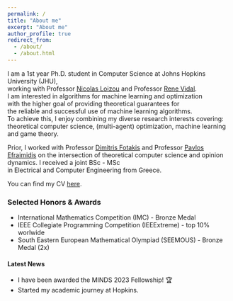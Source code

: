 ```yaml
---
permalink: /
title: "About me"
excerpt: "About me"
author_profile: true
redirect_from: 
  - /about/
  - /about.html
---
```


I am a 1st year Ph.D. student in Computer Science at Johns Hopkins University (JHU),   
working with Professor [Nicolas Loizou](https://nicolasloizou.github.io/) and Professor [Rene Vidal](http://vision.jhu.edu/rvidal.html).   
I am interested in algorithms for machine learning and optimization   
with the higher goal of providing theoretical guarantees for   
the reliable and successful use of machine learning algorithms.   
To achieve this, I enjoy combining my diverse research interests covering:   
theoretical computer science, (multi-agent) optimization, machine learning and game theory.

Prior, I worked with Professor [Dimitris Fotakis](https://www.softlab.ntua.gr/~fotakis/) and Professor [Pavlos Efraimidis](https://euclid.ee.duth.gr/) on the intersection of theoretical computer science and opinion dynamics. I received a joint BSc - MSc   
in Electrical and Computer Engineering from Greece.   

You can find my CV [here](_pages/Resume_Emmanouilidis_Konstantinos_a.pdf).  
  
### Selected Honors & Awards   
- International Mathematics Competition (IMC) - Bronze Medal
- IEEE Collegiate Programming Competition (IEEExtreme) - top 10% worlwide
- South Eastern European Mathematical Olympiad (SEEMOUS) - Bronze Medal (2x)

#### Latest News

- I have been awarded the MINDS 2023 Fellowship! 🏆
- Started my academic journey at Hopkins.


